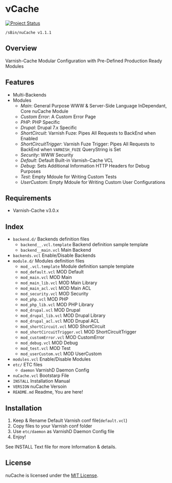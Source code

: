 &nu;Cache
=========
[![Project Status](http://stillmaintained.com/slashsBin/nuCache.png)](http://stillmaintained.com/slashsBin/nuCache) <script type="text/javascript" src="http://www.ohloh.net/p/652070/widgets/project_thin_badge.js"></script>


`/sBin/nuCache v1.1.1`

Overview
--------
Varnish-Cache Modular Configuration
with Pre-Defined Production Ready Modules


Features
--------
* Multi-Backends
* Modules
    * *Main*:                   General Purpose WWW & Server-Side Language InDependant, Core nuCache Module
    * *Custom Error*:           A Custom Error Page
    * *PHP*:					PHP Specific
    * *Drupal*:					Drupal 7.x Specific	
    * *ShortCircuit*:           Varnish Fuze: Pipes All Requests to BackEnd when Enabled
    * *ShortCircuitTrigger*:    Varnish Fuze Trigger: Pipes All Requests to BackEnd when `VARNISH_FUZE` QueryString is Set
    * *Security*:				WWW Security
    * *Default*:                Default Built-in Varnish-Cache VCL
    * *Debug*:                  Sets Additional Information HTTP Headers for Debug Purposes
    * *Test*:                   Empty Mdoule for Writing Custom Tests
    * *UserCustom*:             Empty Mdoule for Writing Custom User Configurations

Requirements
------------
* Varnish-Cache v3.0.x

Index
-----
* `backend.d/`        					Backends definition files
    * `backend__.vcl.template`			Backend definition sample template
    * `backend__main.vcl`				Main Backend
* `backends.vcl`      					Enable/Disable Backends
* `module.d/`         					Modules definition files
    * `mod_.vcl.template`				Module definition sample template
    * `mod_default.vcl`					MOD Default
    * `mod_main.vcl`					MOD Main
    * `mod_main_lib.vcl`				MOD Main Library
    * `mod_main_acl.vcl`				MOD Main ACL
    * `mod_security.vcl`				MOD Security
    * `mod_php.vcl`						MOD PHP
    * `mod_php_lib.vcl`					MOD PHP Library
    * `mod_drupal.vcl`					MOD Drupal
    * `mod_drupal_lib.vcl`				MOD Drupal Library
    * `mod_drupal_acl.vcl`				MOD Drupal ACL
    * `mod_shortCircuit.vcl`			MOD ShortCircuit
    * `mod_shortCircuitTrigger.vcl`		MOD ShortCircuitTrigger
    * `mod_customError.vcl`				MOD CustomError
    * `mod_debug.vcl`					MOD Debug
    * `mod_test.vcl`					MOD Test
    * `mod_userCustom.vcl`				MOD UserCustom
* `modules.vcl`       					Enable/Disable Modules
* `etc/`              					ETC files
    * `daemon`        					VarnishD Daemon Config
* `nuCache.vcl`       					Bootstarp File
* `INSTALL`           					Installation Manual
* `VERSION`           					nuCache Versoin
* `README.md`         					Readme, You are here!

Installation
------------
1. Keep & Rename Default Varnish conf file(`default.vcl`)
2. Copy files to your Varnish conf folder
3. Use `etc/daemon` as VarnishD Daemon Config file
4. Enjoy!

See INSTALL Text file for more Information & details.

License
-------
nuCache is licensed under the [MIT License](http://slashsbin.mit-license.org/).




